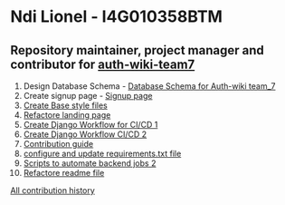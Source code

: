 # Ndi Lionel - I4G010358BTM
## Repository maintainer, project manager and contributor for [auth-wiki-team7](https://github.com/orgs/zuri-training/projects/402)
1. Design Database Schema - [Database Schema for Auth-wiki team_7](https://www.figma.com/file/iLMkqxOcZHjisaVgewQS2I/auth-wiki-team7-Database-Schema?node-id=0%3A1)
2. Create signup page - [Signup page](https://github.com/zuri-training/auth-wiki-team7/tree/main/frontend/signup)
3. [Create Base style files](https://github.com/zuri-training/auth-wiki-team7/blob/main/frontend/css/base.css)
4. [Refactore landing page](https://github.com/zuri-training/auth-wiki-team7/commit/6cffb1110d61948b7d93a2941d9042bfc9e86073)
5. [Create Django Workflow for CI/CD 1](https://github.com/zuri-training/auth-wiki-team7/commit/31b0f68649fa51310d355c8fb4f490135625cb2f)
6. [Create Django Workflow CI/CD 2](https://github.com/zuri-training/auth-wiki-team7/commit/31b0f68649fa51310d355c8fb4f490135625cb2f)
7. [Contribution guide](https://github.com/zuri-training/auth-wiki-team7/commit/e7d33759f6c51fc8f8ff6d71f8bc3e672d552a05)
8. [configure and update requirements.txt file](https://github.com/zuri-training/auth-wiki-team7/blob/main/backend/requirements.txt)
9. [Scripts to automate backend jobs 2](https://github.com/zuri-training/auth-wiki-team7/tree/main/backend/library/management/commands)
10. [Refactore readme file](https://github.com/zuri-training/auth-wiki-team7/commit/e70f55471f3606e5e34ff2751696b6de5efe9a5d)

[All contribution history](https://github.com/zuri-training/auth-wiki-team7/commits?author=spykelionel)
